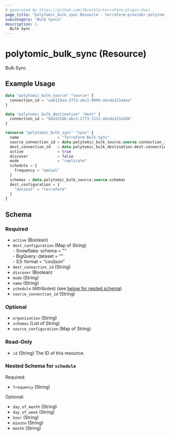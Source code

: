 ```yaml
---
# generated by https://github.com/fbreckle/terraform-plugin-docs
page_title: "polytomic_bulk_sync Resource - terraform-provider-polytomic"
subcategory: "Bulk Syncs"
description: |-
  Bulk Sync
---
```


# polytomic_bulk_sync (Resource)

Bulk Sync

## Example Usage

```terraform
data "polytomic_bulk_source" "source" {
  connection_id = "aab123aa-27f3-abc1-9999-abcde123a4aa"
}

data "polytomic_bulk_destination" "dest" {
  connection_id = "bbd321bb-abc1-27f3-1111-abcde123a1bb"
}

resource "polytomic_bulk_sync" "sync" {
  name                 = "Terraform Bulk Sync"
  source_connection_id = data.polytomic_bulk_source.source.connection_id
  dest_connection_id   = data.polytomic_bulk_destination.dest.connection_id
  active               = true
  discover             = false
  mode                 = "replicate"
  schedule = {
    frequency = "manual"
  }
  schemas = data.polytomic_bulk_source.source.schemas
  dest_configuration = {
    "dataset" = "terraform"
  }
}
```

<!-- schema generated by tfplugindocs -->
## Schema

### Required

- `active` (Boolean)
- `dest_configuration` (Map of String) \
				- Snowflake: schema = "" \
				- BigQuery: dataset = "" \
				- S3: format = "csv/json"
- `dest_connection_id` (String)
- `discover` (Boolean)
- `mode` (String)
- `name` (String)
- `schedule` (Attributes) (see [below for nested schema](#nestedatt--schedule))
- `source_connection_id` (String)

### Optional

- `organization` (String)
- `schemas` (List of String)
- `source_configuration` (Map of String)

### Read-Only

- `id` (String) The ID of this resource.

<a id="nestedatt--schedule"></a>
### Nested Schema for `schedule`

Required:

- `frequency` (String)

Optional:

- `day_of_month` (String)
- `day_of_week` (String)
- `hour` (String)
- `minute` (String)
- `month` (String)


